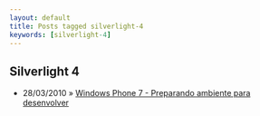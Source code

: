 ```yaml
---
layout: default
title: Posts tagged silverlight-4
keywords: [silverlight-4]
---
```

<h2 class="category">Silverlight 4</h2>
<ul class="posts">
<li>
<p>
<span class="date">28/03/2010</span> &raquo;
<a href="/blog/windows-phone-7-preparando-ambiente-para-desenvolver">Windows Phone 7 - Preparando ambiente para desenvolver</a>
</p>
</li>
</ul>
